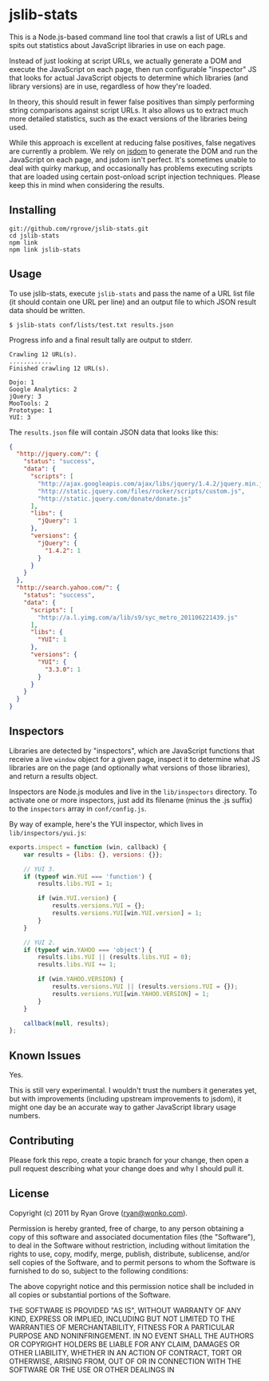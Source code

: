 jslib-stats
===========

This is a Node.js-based command line tool that crawls a list of URLs and spits
out statistics about JavaScript libraries in use on each page.

Instead of just looking at script URLs, we actually generate a DOM and execute
the JavaScript on each page, then run configurable "inspector" JS that looks for
actual JavaScript objects to determine which libraries (and library versions)
are in use, regardless of how they're loaded.

In theory, this should result in fewer false positives than simply performing
string comparisons against script URLs. It also allows us to extract much more
detailed statistics, such as the exact versions of the libraries being used.

While this approach is excellent at reducing false positives, false negatives
are currently a problem. We rely on [jsdom](https://github.com/tmpvar/jsdom) to
generate the DOM and run the JavaScript on each page, and jsdom isn't perfect.
It's sometimes unable to deal with quirky markup, and occasionally has problems
executing scripts that are loaded using certain post-onload script injection
techniques. Please keep this in mind when considering the results.


Installing
----------

    git://github.com/rgrove/jslib-stats.git
    cd jslib-stats
    npm link
    npm link jslib-stats


Usage
-----

To use jslib-stats, execute `jslib-stats` and pass the name of a URL list file
(it should contain one URL per line) and an output file to which JSON result
data should be written.

    $ jslib-stats conf/lists/test.txt results.json

Progress info and a final result tally are output to stderr.

    Crawling 12 URL(s).
    ............
    Finished crawling 12 URL(s).

    Dojo: 1
    Google Analytics: 2
    jQuery: 3
    MooTools: 2
    Prototype: 1
    YUI: 3

The `results.json` file will contain JSON data that looks like this:

```json
{
  "http://jquery.com/": {
    "status": "success",
    "data": {
      "scripts": [
        "http://ajax.googleapis.com/ajax/libs/jquery/1.4.2/jquery.min.js",
        "http://static.jquery.com/files/rocker/scripts/custom.js",
        "http://static.jquery.com/donate/donate.js"
      ],
      "libs": {
        "jQuery": 1
      },
      "versions": {
        "jQuery": {
          "1.4.2": 1
        }
      }
    }
  },
  "http://search.yahoo.com/": {
    "status": "success",
    "data": {
      "scripts": [
        "http://a.l.yimg.com/a/lib/s9/syc_metro_201106221439.js"
      ],
      "libs": {
        "YUI": 1
      },
      "versions": {
        "YUI": {
          "3.3.0": 1
        }
      }
    }
  }
}
```


Inspectors
----------

Libraries are detected by "inspectors", which are JavaScript functions that
receive a live `window` object for a given page, inspect it to determine what
JS libraries are on the page (and optionally what versions of those libraries),
and return a results object.

Inspectors are Node.js modules and live in the `lib/inspectors` directory. To
activate one or more inspectors, just add its filename (minus the .js suffix) to
the `inspectors` array in `conf/config.js`.

By way of example, here's the YUI inspector, which lives in
`lib/inspectors/yui.js`:

```js
exports.inspect = function (win, callback) {
    var results = {libs: {}, versions: {}};

    // YUI 3.
    if (typeof win.YUI === 'function') {
        results.libs.YUI = 1;

        if (win.YUI.version) {
            results.versions.YUI = {};
            results.versions.YUI[win.YUI.version] = 1;
        }
    }

    // YUI 2.
    if (typeof win.YAHOO === 'object') {
        results.libs.YUI || (results.libs.YUI = 0);
        results.libs.YUI += 1;

        if (win.YAHOO.VERSION) {
            results.versions.YUI || (results.versions.YUI = {});
            results.versions.YUI[win.YAHOO.VERSION] = 1;
        }
    }

    callback(null, results);
};
```


Known Issues
------------

Yes.

This is still very experimental. I wouldn't trust the numbers it generates yet,
but with improvements (including upstream improvements to jsdom), it might one
day be an accurate way to gather JavaScript library usage numbers.


Contributing
------------

Please fork this repo, create a topic branch for your change, then open a pull
request describing what your change does and why I should pull it.


License
-------

Copyright (c) 2011 by Ryan Grove (ryan@wonko.com).

Permission is hereby granted, free of charge, to any person obtaining a copy
of this software and associated documentation files (the "Software"), to deal
in the Software without restriction, including without limitation the rights
to use, copy, modify, merge, publish, distribute, sublicense, and/or sell
copies of the Software, and to permit persons to whom the Software is
furnished to do so, subject to the following conditions:

The above copyright notice and this permission notice shall be included in
all copies or substantial portions of the Software.

THE SOFTWARE IS PROVIDED "AS IS", WITHOUT WARRANTY OF ANY KIND, EXPRESS OR
IMPLIED, INCLUDING BUT NOT LIMITED TO THE WARRANTIES OF MERCHANTABILITY,
FITNESS FOR A PARTICULAR PURPOSE AND NONINFRINGEMENT. IN NO EVENT SHALL THE
AUTHORS OR COPYRIGHT HOLDERS BE LIABLE FOR ANY CLAIM, DAMAGES OR OTHER
LIABILITY, WHETHER IN AN ACTION OF CONTRACT, TORT OR OTHERWISE, ARISING FROM,
OUT OF OR IN CONNECTION WITH THE SOFTWARE OR THE USE OR OTHER DEALINGS IN

